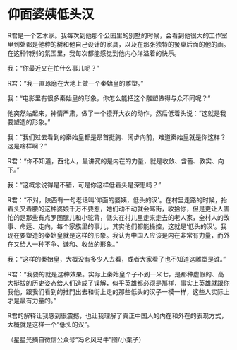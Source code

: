 # 仰面婆姨低头汉

R君是一个艺术家。我每次到他那个公园里的别墅的时候，会看到他很大的工作室里到处都是他种的树和他自己设计的家具，以及在那张独特的餐桌后面的他的画。在这种特别的氛围里，我每次都能感觉到他内心洋溢着的快乐。 

我：“你最近又在忙什么事儿呢？” 

R君：“我一直琢磨在大地上做一个秦始皇的雕塑。” 

我：“电影里有很多秦始皇的形象，你怎么能把这个雕塑做得与众不同呢？” 

他突然站起来，神情严肃，做了一个撩开大衣的动作，然后低着头说：“这就是我要塑造的形象。” 

我：“我们过去看到的秦始皇都是昂首挺胸、阔步向前，难道秦始皇就是你这样？这是啥样啊？” 

R君：“你不知道，西北人，最讲究的是内在的力量，就是收敛、含蓄、敦实、向下。” 

我：“这概念说得是不错，可是你这样低着头是深思吗？” 

R君：“不对，陕西有一句老话叫‘仰面的婆姨，低头的汉’。在村里走路的时候，抬着头叉着腰的这种婆娘千万不要惹，她们动不动就会骂街，收拾你，但是更让人害怕的是那些有点罗圈腿儿和小驼背，低头在村儿里走来走去的老人家，全村人的故事、命运、走向，每个家族里的事儿，其实他们都能操控，这就是‘低头的汉’。我现在要塑造的秦始皇就是这样的形象。我认为中国人应该是内在非常有力量，而外在又给人一种不争、谦和、收敛的形象。” 

我：“这样的秦始皇，大概没有多少人去看，或者大家看了也不知道这雕塑是谁。” 

R君：“我要的就是这种效果。实际上秦始皇个子不到一米七，是那种虚假的、高大挺拔的历史姿态给人们造成了误解，似乎英雄都必须是那样，事实上英雄就跟你我他，跟我们看到的推門出去和街上走的那些低头的汉子一模一样，这些人实际上才是最有力量的。” 

R君的解释让我感到很震撼，也让我理解了真正中国人的内在和外在的表现方式，大概就是这样一个“低头的汉”。 

（星星光摘自微信公众号“冯仑风马牛”图/小栗子）